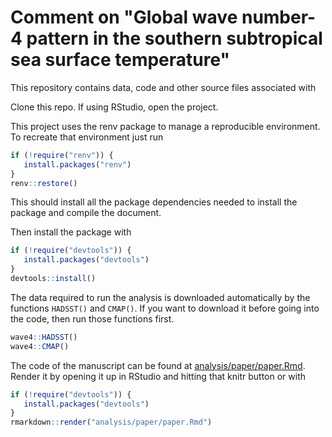 # Comment on "Global wave number-4 pattern in the southern subtropical sea surface temperature"

This repository contains data, code and other source files associated with 

Clone this repo. If using RStudio, open the project. 

This project uses the renv package to manage a reproducible environment. To recreate that environment just run

```r
if (!require("renv")) {
   install.packages("renv")
}
renv::restore()
```

This should install all the package dependencies needed to install the package and compile the document. 

Then install the package with 

```r
if (!require("devtools")) {
   install.packages("devtools")
}
devtools::install()
```

The data required to run the analysis is downloaded automatically by the functions `HADSST()` and `CMAP()`. If you want to download it before going into the code, then run those functions first. 

```r
wave4::HADSST()
wave4::CMAP()
``` 

The code of the manuscript can be found at [analysis/paper/paper.Rmd](https://github.com/eliocamp/wave4/tree/main/analysis/paper). Render it by opening it up in RStudio and hitting that knitr button or with 

```r
if (!require("devtools")) {
   install.packages("devtools")
}
rmarkdown::render("analysis/paper/paper.Rmd")
```



